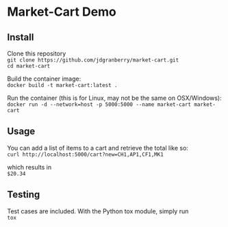 Market-Cart Demo
================
Install
-------
Clone this repository  
`git clone https://github.com/jdgranberry/market-cart.git`  
`cd market-cart`

Build the container image:  
`docker build -t market-cart:latest .`

Run the container (this is for Linux, may not be the same on OSX/Windows):  
`docker run -d --network=host -p 5000:5000 --name market-cart market-cart`

Usage
-----
You can add a list of items to a cart and retrieve the total like so:  
`curl http://localhost:5000/cart?new=CH1,AP1,CF1,MK1`  

which results in  
`$20.34`

Testing
------
Test cases are included. With the Python tox module, simply run  
`tox`